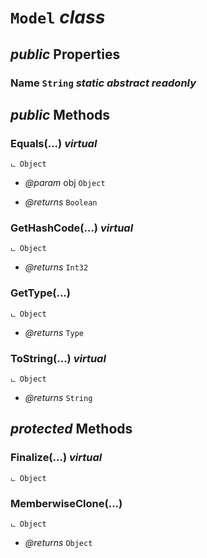 # <code><span title="">Model</span></code> *class*



## *public* Properties

### Name <code><span title="Represents text as a sequence of UTF-16 code units.">String</span></code> *static* *abstract* *readonly*





## *public* Methods

### Equals(...) *virtual*

```
ட Object
```



- *@param* obj <code><span title="Supports all classes in the .NET class hierarchy and provides low-level services to derived classes. This is the ultimate base class of all .NET classes; it is the root of the type hierarchy.">Object</span></code>

- *@returns* <code><span title="Represents a Boolean (&lt;see langword=&quot;true&quot; /&gt; or &lt;see langword=&quot;false&quot; /&gt;) value.">Boolean</span></code>

### GetHashCode(...) *virtual*

```
ட Object
```



- *@returns* <code><span title="Represents a 32-bit signed integer.">Int32</span></code>

### GetType(...)

```
ட Object
```



- *@returns* <code><span title="Represents type declarations: class types, interface types, array types, value types, enumeration types, type parameters, generic type definitions, and open or closed constructed generic types.">Type</span></code>

### ToString(...) *virtual*

```
ட Object
```



- *@returns* <code><span title="Represents text as a sequence of UTF-16 code units.">String</span></code>

## *protected* Methods

### Finalize(...) *virtual*

```
ட Object
```





### MemberwiseClone(...)

```
ட Object
```



- *@returns* <code><span title="Supports all classes in the .NET class hierarchy and provides low-level services to derived classes. This is the ultimate base class of all .NET classes; it is the root of the type hierarchy.">Object</span></code>